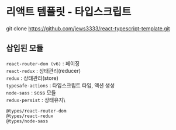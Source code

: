 # 리액트 템플릿 - 타입스크립트

git clone https://github.com/jews3333/react-typescript-template.git

## 삽입된 모듈

`react-router-dom (v6)` : 페이징\
`react-redux` : 상태관리(reducer)\
`redux` : 상태관리(store)\
`typesafe-actions` : 타입스크립트 타입, 액션 생성\
`node-sass` : scss 모듈\
`redux-persist` : 상태유지\

`@types/react-router-dom`\
`@types/react-redux`\
`@types/node-sass`